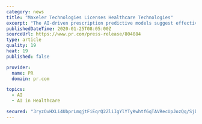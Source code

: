 ```yaml
---
category: news
title: "Maxeler Technologies Licenses Healthcare Technologies"
excerpt: "The AI-driven prescription predictive models suggest effective medications that minimize adverse effects. Many artificial intelligence-based efforts focus on the aforementioned problem but do so using “black box” approaches which solve the problem, but fail to provide interpretability. Since prescribing physicians are hesitant to rely on ..."
publishedDateTime: 2020-01-25T08:05:00Z
sourceUrl: https://www.pr.com/press-release/804084
type: article
quality: 19
heat: 19
published: false

provider:
  name: PR
  domain: pr.com

topics:
  - AI
  - AI in Healthcare

secured: "3ryzOvHXLi4UbprLmqjtFiEqrQ2ZliIgYlYTyKwhtf6qTAVRecUpJozQq/Sjb0NIvS57HWy+RSGA8PFi4h3r5z9cOxIYajgaiCMlRDUGPBGsg++LJMpOl/H+u6NHg8Xt+LMuRDw2VWD4HNU6ZC4Rv3La1bQfKzmtvcvjNunDa6VSz+l/K/2XO0d2BiZm11ogH4VpeSrJSIQ0rX6cLdJehGZ+uz9AsOYgyxoEt/7X02ue1QszsvPKuY67SPV89atS9NTWu+MuPlrkZQTZclMtjJgN3M6+HhLJ53uMdYfq1x0zymSBSkoDz39vFLp0wDyn;eyvVz6SWNeBAu8HXR9UIfg=="
---
```


